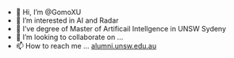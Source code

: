 - 👋 Hi, I’m @GomoXU
- 👀 I’m interested in AI and Radar 
- 🌱 I’ve degree of Master of Artificail Intellgence in UNSW Sydeny
- 💞️ I’m looking to collaborate on ...
- 📫 How to reach me ... <a href="mailto:yuanhao.xu2@alumni.unsw.edu.au" target="_blank">alumni.unsw.edu.au</a>
<!---
GomoXU/GomoXU is a ✨ special ✨ repository because its `README.md` (this file) appears on your GitHub profile.
You can click the Preview link to take a look at your changes.
--->
